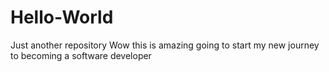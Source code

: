 # Hello-World
Just another repository 
Wow this is amazing 
going to start my new journey to becoming a software developer 
